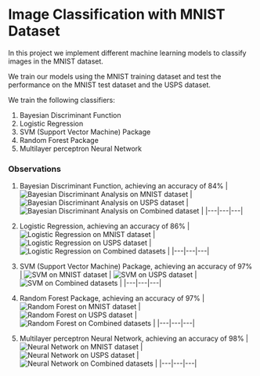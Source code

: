 # Image Classification with MNIST Dataset

In this project we implement different machine learning models to classify images in the MNIST dataset.

We train our models using the MNIST training dataset and test the performance on the MNIST test dataset and the USPS dataset.

We train the following classifiers:
1. Bayesian Discriminant Function
2. Logistic Regression
3. SVM (Support Vector Machine) Package
4. Random Forest Package
5. Multilayer perceptron Neural Network


### Observations

1. Bayesian Discriminant Function, achieving an accuracy of 84%
| ![Bayesian Discriminant Analysis on MNIST dataset](https://github.com/siddheswarc/MNIST/raw/master/confusion_matrices/Bayesian%20Discriminant%20Analysis%20on%20MNIST%20dataset.png)  | ![Bayesian Discriminant Analysis on USPS dataset](https://github.com/siddheswarc/MNIST/raw/master/confusion_matrices/Bayesian%20Discriminant%20Analysis%20on%20USPS%20dataset.png)  | ![Bayesian Discriminant Analysis on Combined dataset](https://github.com/siddheswarc/MNIST/raw/master/confusion_matrices/Bayesian%20Discriminant%20Analysis%20on%20combined%20dataset.png)  |
|---|---|---|


2. Logistic Regression, achieving an accuracy of 86%
| ![Logistic Regression on MNIST dataset](https://github.com/siddheswarc/MNIST/raw/master/confusion_matrices/Logistic%20Regression%20on%20MNIST%20dataset.png)  | ![Logistic Regression on USPS dataset](https://github.com/siddheswarc/MNIST/raw/master/confusion_matrices/Logistic%20Regression%20on%20USPS%20dataset.png)  | ![Logistic Regression on Combined datasets](https://github.com/siddheswarc/MNIST/raw/master/confusion_matrices/Logistic%20Regression%20on%20combined%20dataset.png)  |
|---|---|---|


3. SVM (Support Vector Machine) Package, achieving an accuracy of 97%
| ![SVM on MNIST dataset](https://github.com/siddheswarc/MNIST/raw/master/confusion_matrices/SVM%20on%20MNIST%20dataset.png)  | ![SVM on USPS dataset](https://github.com/siddheswarc/MNIST/raw/master/confusion_matrices/SVM%20on%20USPS%20dataset.png)  | ![SVM on Combined datasets](https://github.com/siddheswarc/MNIST/raw/master/confusion_matrices/SVM%20on%20combined%20dataset.png)  |
|---|---|---|


4. Random Forest Package, achieving an accuracy of 97%
| ![Random Forest on MNIST dataset](https://github.com/siddheswarc/MNIST/raw/master/confusion_matrices/Random%20Forest%20on%20MNIST%20dataset.png)  | ![Random Forest on USPS dataset](https://github.com/siddheswarc/MNIST/raw/master/confusion_matrices/Random%20Forest%20on%20USPS%20dataset.png)  | ![Random Forest on Combined datasets](https://github.com/siddheswarc/MNIST/raw/master/confusion_matrices/Random%20Forest%20on%20combined%20dataset.png)  |
|---|---|---|


5. Multilayer perceptron Neural Network, achieving an accuracy of 98%
| ![Neural Network on MNIST dataset](https://github.com/siddheswarc/MNIST/raw/master/confusion_matrices/Neural%20Network%20on%20MNIST%20dataset.png)  | ![Neural Network on USPS dataset](https://github.com/siddheswarc/MNIST/raw/master/confusion_matrices/Neural%20Network%20on%20USPS%20dataset.png)  | ![Neural Network on Combined datasets](https://github.com/siddheswarc/MNIST/raw/master/confusion_matrices/Neural%20Network%20on%20combined%20dataset.png)  |
|---|---|---|
